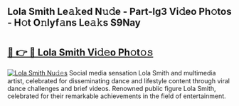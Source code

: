 ## Lola Smith Le𝚊𝚔ed N𝚞𝚍e - Part-lg3 Vi𝚍eo Ph𝚘tos - H𝚘t O𝚗lyf𝚊ns Le𝚊𝚔s S9Nay

# <h2><a href="http://hf20yv.feru.top/?c=Lola+Smith">🔗 👉 🔴 Lola Smith Vi𝚍𝚎o Ph𝚘t𝚘𝚜</a></h2>

[![Lola Smith Nu𝚍𝚎s](https://i.imgur.com/0TWrTi3.gif)](http://hf20yv.feru.top/?c=Lola+Smith)
Social media sensation Lola Smith and multimedia artist, celebrated for disseminating dance and lifestyle content through viral dance challenges and brief videos. Renowned public figure Lola Smith, celebrated for their remarkable achievements in the field of entertainment. 
